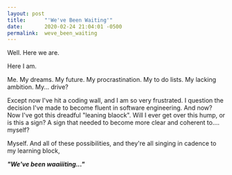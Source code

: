 ```yaml
---
layout: post
title:      "'We've Been Waiting'"
date:       2020-02-24 21:04:01 -0500
permalink:  weve_been_waiting
---
```



Well. Here we are. 

Here I am.

Me.
My dreams.
My future.
My procrastination.
My to do lists.
My lacking ambition.
My... drive?

Except now I've hit a coding wall, and I am so very frustrated. I question the decision I've made to become fluent in software engineering. And now? Now I've got this dreadful "leaning blaock". Will I ever get over this hump, or is this a sign? A sign that needed to become more clear and coherent to.... myself?


Myself. And all of these possibilities, and they're all singing in cadence to my learning block,

***"We've been waaiiiting..."***
